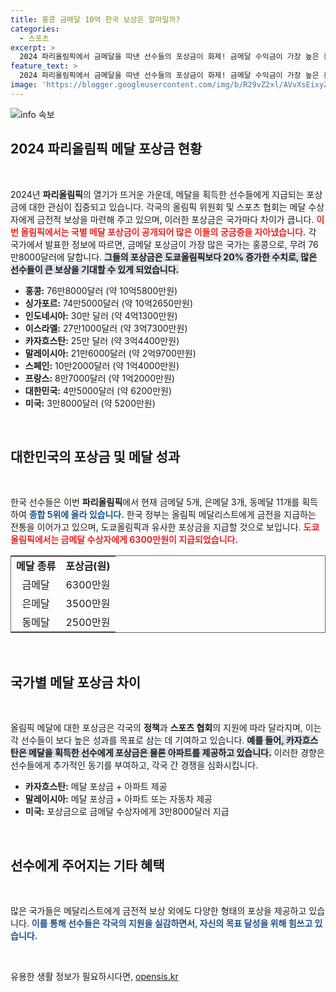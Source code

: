 ```yaml
---
title: 홍콩 금메달 10억 한국 보상은 얼마일까?
categories:
  - 스포츠
excerpt: >
  2024 파리올림픽에서 금메달을 따낸 선수들의 포상금이 화제! 금메달 수익금이 가장 높은 홍콩의 자부심과 한국의 6200만원 포상금은 그 뒤를 이으면서 눈길을 끌고 있다. 메달의 가치, 그 이상의 보상은 무엇일까?
feature_text: >
  2024 파리올림픽에서 금메달을 따낸 선수들의 포상금이 화제! 금메달 수익금이 가장 높은 홍콩의 자부심과 한국의 6200만원 포상금은 그 뒤를 이으면서 눈길을 끌고 있다. 메달의 가치, 그 이상의 보상은 무엇일까?
image: 'https://blogger.googleusercontent.com/img/b/R29vZ2xl/AVvXsEixyZcFfHzMRdzZMjFBmAUKJYCLCGyLL1o632UiGVXcaFdKo_bkvkuCioo0uUKlGfBVcT3P84aROyZIXSBEx3Aw5nCQ3pTgDom1WDC4m8eifvWiAmWEEVb4x6G_l8C0QH225ldMjyaFvpxGEBGNO37VmDTDMHGhJPq73UglMfDca1-0aw/s1600/blogspot.png'
---
```


<p><img src="https://blogger.googleusercontent.com/img/b/R29vZ2xl/AVvXsEixyZcFfHzMRdzZMjFBmAUKJYCLCGyLL1o632UiGVXcaFdKo_bkvkuCioo0uUKlGfBVcT3P84aROyZIXSBEx3Aw5nCQ3pTgDom1WDC4m8eifvWiAmWEEVb4x6G_l8C0QH225ldMjyaFvpxGEBGNO37VmDTDMHGhJPq73UglMfDca1-0aw/s1600/blogspot.png" alt="info 속보" /></p>

<h2 data-ke-size="size26">2024 파리올림픽 메달 포상금 현황</h2>

<p data-ke-size="size16">&nbsp;</p> 

<p>2024년 <b>파리올림픽</b>의 열기가 뜨거운 가운데, 메달을 획득한 선수들에게 지급되는 포상금에 대한 관심이 집중되고 있습니다. 각국의 올림픽 위원회 및 스포츠 협회는 메달 수상자에게 금전적 보상을 마련해 주고 있으며, 이러한 포상금은 국가마다 차이가 큽니다. <b><span style="color: #ee2323;">이번 올림픽에서는 국별 메달 포상금이 공개되어 많은 이들의 궁금증을 자아냈습니다.</span></b> 각 국가에서 발표한 정보에 따르면, 금메달 포상금이 가장 많은 국가는 홍콩으로, 무려 76만8000달러에 달합니다. <b><span style="background-color: #21538527;">그들의 포상금은 도쿄올림픽보다 20% 증가한 수치로, 많은 선수들이 큰 보상을 기대할 수 있게 되었습니다.</span></b> </p>

<ul>
<li><b>홍콩:</b> 76만8000달러 (약 10억5800만원)</li>
<li><b>싱가포르:</b> 74만5000달러 (약 10억2650만원)</li>
<li><b>인도네시아:</b> 30만 달러 (약 4억1300만원)</li>
<li><b>이스라엘:</b> 27만1000달러 (약 3억7300만원)</li>
<li><b>카자흐스탄:</b> 25만 달러 (약 3억4400만원)</li>
<li><b>말레이시아:</b> 21만6000달러 (약 2억9700만원)</li>
<li><b>스페인:</b> 10만2000달러 (약 1억4000만원)</li>
<li><b>프랑스:</b> 8만7000달러 (약 1억2000만원)</li>
<li><b>대한민국:</b> 4만5000달러 (약 6200만원)</li>
<li><b>미국:</b> 3만8000달러 (약 5200만원)</li>
</ul>

<p data-ke-size="size16">&nbsp;</p>

<h2 data-ke-size="size26">대한민국의 포상금 및 메달 성과</h2>

<p data-ke-size="size16">&nbsp;</p>

<p>한국 선수들은 이번 <b>파리올림픽</b>에서 현재 금메달 5개, 은메달 3개, 동메달 11개를 획득하여 <b><span style="color: #1a5490;">종합 5위에 올라 있습니다.</span></b> 한국 정부는 올림픽 메달리스트에게 금전을 지급하는 전통을 이어가고 있으며, 도쿄올림픽과 유사한 포상금을 지급할 것으로 보입니다. <b><span style="color: #ee2323;">도쿄올림픽에서는 금메달 수상자에게 6300만원이 지급되었습니다.</span></b> </p>

<table style="width: 100%; border: 1px solid #666;">
  <tr>
    <td style="text-align: center; height: 17px;"><b>메달 종류</b></td>
    <td style="text-align: center; height: 17px;"><b>포상금(원)</b></td>
  </tr>
  <tr>
    <td style="text-align: center; height: 17px;">금메달</td>
    <td style="text-align: center; height: 17px;">6300만원</td>
  </tr>
  <tr>
    <td style="text-align: center; height: 17px;">은메달</td>
    <td style="text-align: center; height: 17px;">3500만원</td>
  </tr>
  <tr>
    <td style="text-align: center; height: 17px;">동메달</td>
    <td style="text-align: center; height: 17px;">2500만원</td>
  </tr>
</table>

<p data-ke-size="size16">&nbsp;</p>

<h2 data-ke-size="size26">국가별 메달 포상금 차이</h2>

<p data-ke-size="size16">&nbsp;</p>

<p>올림픽 메달에 대한 포상금은 각국의 <b>정책</b>과 <b>스포츠 협회</b>의 지원에 따라 달라지며, 이는 각 선수들이 보다 높은 성과를 목표로 삼는 데 기여하고 있습니다. <b><span style="background-color: #21538527;">예를 들어, 카자흐스탄은 메달을 획득한 선수에게 포상금은 물론 아파트를 제공하고 있습니다.</span></b> 이러한 경향은 선수들에게 추가적인 동기를 부여하고, 각국 간 경쟁을 심화시킵니다. </p>

<ul>
<li><b>카자흐스탄:</b> 메달 포상금 + 아파트 제공</li>
<li><b>말레이시아:</b> 메달 포상금 + 아파트 또는 자동차 제공</li>
<li><b>미국:</b> 포상금으로 금메달 수상자에게 3만8000달러 지급</li>
</ul>

<p data-ke-size="size16">&nbsp;</p>

<h2 data-ke-size="size26">선수에게 주어지는 기타 혜택</h2>

<p data-ke-size="size16">&nbsp;</p>

<p>많은 국가들은 메달리스트에게 금전적 보상 외에도 다양한 형태의 포상을 제공하고 있습니다. <b><span style="color: #1a5490;">이를 통해 선수들은 각국의 지원을 실감하면서, 자신의 목표 달성을 위해 힘쓰고 있습니다.</span></b> </p>

<p data-ke-size="size16">&nbsp;</p>
유용한 생활 정보가 필요하시다면, <a href="https://opensis.kr" rel="dofollow">opensis.kr</a>


